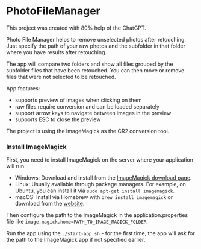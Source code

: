 
# PhotoFileManager

This project was created with 80% help of the ChatGPT.

Photo File Manager helps to remove unselected photos after retouching. Just specify the path of your raw photos and the subfolder in that folder where you have results after retouching. 

The app will compare two folders and show all files grouped by the subfolder files that have been retouched. You can then move or remove files that were not selected to be retouched.

App features:
- supports preview of images when clicking on them
- raw files require conversion and can be loaded separately
- support arrow keys to navigate between images in the preview
- supports ESC to close the preview


The project is using the ImageMagick as the CR2 conversion tool. 

### Install ImageMagick
First, you need to install ImageMagick on the server where your application will run.

 - Windows: Download and install from the [ImageMagick download page](https://imagemagick.org/script/download.php).
 - Linux: Usually available through package managers. For example, on
   Ubuntu, you can install it via `sudo apt-get install imagemagick`.
 - macOS: Install via Homebrew with `brew install imagemagick` or download
   from the [website](https://imagemagick.org/script/download.php).

Then configure the path to the ImageMagick in the application.properties file like `image.magick.home=PATH_TO_IMAGE_MAGICK_FOLDER`

Run the app using the `./start-app.sh` - for the first time, the app will ask for the path to the ImageMagick app if not specified earlier.
